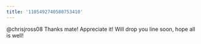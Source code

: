 ```yaml
---
title: '1105492740580753410'
---
```


@chrisjross08 Thanks mate! Appreciate it! Will drop you line soon, hope all is well!